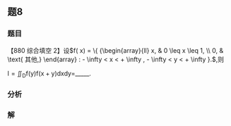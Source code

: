 ## 题8
### 题目
【880 综合填空 2】设$f( x)  = \{  {\begin{array}{ll} x, & 0 \leq  x \leq  1, \\  0, & \text{ 其他,} \end{array} :  - \infty  < x <  + \infty , - \infty  < y <  + \infty }.$,则

$\mathrm{I} = {\iint }_{\mathrm{D}}\mathrm{f}( \mathrm{y}) \mathrm{f}( {\mathrm{x} + \mathrm{y}}) \mathrm{{dxdy}} =$_____.
### 分析

### 解